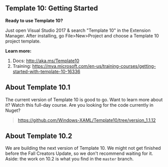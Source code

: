 ## Template 10: Getting Started

**Ready to use Template 10?**

Just open Visual Studio 2017 & search "Template 10" in the Extension Manager. After installing, go File>New>Project and choose a Template 10 project template.

**Learn more:**

1. Docs: http://aka.ms/Template10
2. Training: https://mva.microsoft.com/en-us/training-courses/getting-started-with-template-10-16336

## About Template 10.1

The current version of Template 10 is good to go. Want to learn more about it? Watch this full-day course. 
Are you looking for the code currently in Nuget?

> https://github.com/Windows-XAML/Template10/tree/version_1.1.12

## About Template 10.2

We are building the next version of Template 10. We might not get finished before the Fall Creators Update, so we don't recommend waiting for it. Aside: the work on 10.2 is what you find in the `master` branch.